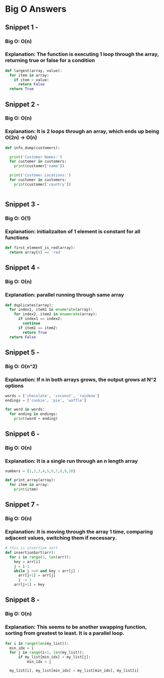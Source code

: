 # Big O Answers

## Snippet 1 -
### Big O: O(n)
### Explanation: The function is executing 1 loop through the array, returning true or false for a condition
```python
def largest(array, value):
  for item in array:
    if item > value:
      return False
  return True 
```


## Snippet 2 -
### Big O: O(n)
### Explanation: It is 2 loops through an array, which ends up being O(2n) -> O(n)

```python
def info_dump(customers):
  
  print('Customer Names:')
  for customer in customers: 
    print(customer['name'])
  
  print('Customer Locations:')
  for customer in customers: 
    print(customer['country'])
  
```

## Snippet 3 -
### Big O: O(1)
### Explanation: initializaiton of 1 element is constant for all functions

```python
def first_element_is_red(array):
  return array[0] == 'red' 
```

## Snippet 4 -
### Big O: O(n)
### Explanation: parallel running through same array

```python
def duplicates(array):
  for index1, item1 in enumerate(array):
    for index2, item2 in enumerate(array):
      if index1 == index2:
        continue
      if item1 == item2:
        return True
  return False
``` 

## Snippet 5 -
### Big O: O(n^2)
### Explanation: If n in both arrays grows, the output grows at N^2 options

```python
words = ['chocolate', 'coconut', 'rainbow']
endings = ['cookie', 'pie', 'waffle']

for word in words:
  for ending in endings:
    print(word + ending)

```

## Snippet 6 -
### Big O: O(n)
### Explanation: It is a single run through an n length array

```python
numbers = [1,2,3,4,5,6,7,8,9,10]

def print_array(array):
  for item in array:
    print(item)

```

## Snippet 7 -
### Big O: O(n)
### Explanation: It is moving through the array 1 time, comparing adjacent values, switching them if necessary.

```python
# this is insertion sort
def insertionSort(arr): 
  for i in range(1, len(arr)): 
    key = arr[i] 
    j = i-1
    while j >=0 and key < arr[j] : 
      arr[j+1] = arr[j] 
      j -= 1
    arr[j+1] = key 
```

## Snippet 8 -
### Big O: O(n)
### Explanation: This seems to be another swapping function, sorting from greatest to least. It is a parallel loop. 

```python
for i in range(len(my_list)):
  min_idx = i
  for j in range(i+1, len(my_list)):
      if my_list[min_idx] > my_list[j]:
          min_idx = j

  my_list[i], my_list[min_idx] = my_list[min_idx], my_list[i]
```
